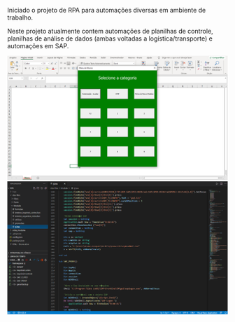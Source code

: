 Iniciado o projeto de RPA para automações diversas em ambiente de trabalho. 

Neste projeto atualmente contem automações de planilhas de controle, planilhas de análise de dados (ambas voltadas a logística/transporte) e automações em SAP. 

![Menu](menurpa.png?raw=true "Menu")
![Cod](rpa.png?raw=true "Cod")
